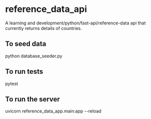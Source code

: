 # reference_data_api

A learning and development/python/fast-api/reference-data api that currently returns details of countries.

## To seed data

python database_seeder.py

## To run tests

pytest

## To run the server

uvicorn reference_data_app.main:app --reload
